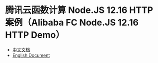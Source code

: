 # 腾讯云函数计算 Node.JS 12.16 HTTP 案例（Alibaba FC Node.JS 12.16 HTTP Demo）

- [中文文档](./readme_zh.md)
- [English Document](./readme_en.md)
